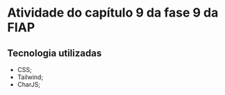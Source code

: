 # Atividade do capítulo 9 da fase 9 da FIAP

## Tecnologia utilizadas

- CSS;
- Tailwind;
- CharJS;
